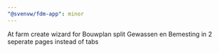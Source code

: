 ```yaml
---
"@svenvw/fdm-app": minor
---
```


At farm create wizard for Bouwplan split Gewassen en Bemesting in 2 seperate pages instead of tabs
